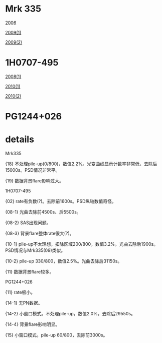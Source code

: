 # Mrk 335

[2006][1]

[2009(1)][2] 

[2009(2)][3] 


# 1H0707-495

[2008(1)][4]

[2010(1)][5]

[2010(2)][6]


# PG1244+026


# details

Mrk335
  
  {18}   不处理pile-up(0/800)，数值2.2%。光变曲线显示计数率非常低，去除后15000s。PSD情况非常平。
  
  {19}   数据背景flare影响过大。
  

1H0707-495
  
  {02}      rate有负数(?)。去除前1600s。PSD纵轴数值奇怪。
  
  {08-1}  光曲去除前4500s、后5500s。
  
  {08-2}  SAS出现问题。
  
  {08-3}  背景flare整体rate很大(?)。
  
  {10-1}  pile-up不太理想，扣除区域200/800，数值3.2%。光曲去除后1900s。PSD情况与Mrk335(09)类似。
  
  {10-2}  pile-up 330/800，数值2.5%。光曲去除后31150s。
  
  {11}     数据背景flare较多。

PG1244+026

  {11}      rate极小。
  
  {14-1}  无PN数据。
  
  {14-2}  小窗口模式。不处理pile-up，数值2.0%，去除后29550s。
  
  {14-4}  背景flare影响明显。
  
  {15}      小窗口模式。pile-up 60/800，去除前3000s。
  



[1]: https://nbviewer.jupyter.org/github/Ylllllax/Graduation-thesis-work-2019/blob/master/Mrk335/Bayesian%20test%20iminuit%2006.ipynb
[2]: https://nbviewer.jupyter.org/github/Ylllllax/Graduation-thesis-work-2019/blob/master/Mrk335/Bayesian%20test%20iminuit%20091.ipynb
[3]: https://nbviewer.jupyter.org/github/Ylllllax/Graduation-thesis-work-2019/blob/master/Mrk335/Bayesian%20test%20iminuit%20092.ipynb
[4]: https://nbviewer.jupyter.org/github/Ylllllax/Graduation-thesis-work-2019/blob/master/1H0707-495/Bayesian%20test%201H0707-495%2808-1%29.ipynb
[5]: https://nbviewer.jupyter.org/github/Ylllllax/Graduation-thesis-work-2019/blob/master/1H0707-495/Bayesian%20test%201H0707-495%2810-1%29.ipynb
[6]: https://nbviewer.jupyter.org/github/Ylllllax/Graduation-thesis-work-2019/blob/master/1H0707-495/Bayesian%20test%201H0707-495%2810-2%29.ipynb
